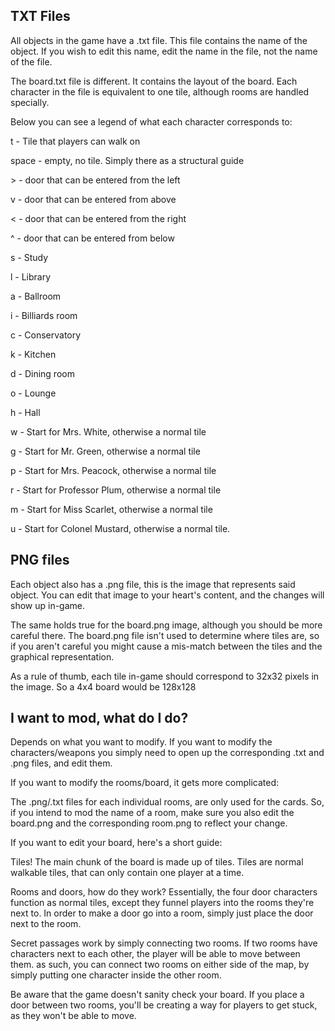 ## TXT Files
All objects in the game have a .txt file. This file contains the name of the object.
If you wish to edit this name, edit the name in the file, not the name of the file.

The board.txt file is different. It contains the layout of the board. Each character
in the file is equivalent to one tile, although rooms are handled specially. 

Below you can see a legend of what each character corresponds to:

t - Tile that players can walk on

space - empty, no tile. Simply there as a structural guide

\> - door that can be entered from the left

v - door that can be entered from above

< - door that can be entered from the right

^ - door that can be entered from below

s - Study

l - Library

a - Ballroom

i - Billiards room

c - Conservatory

k - Kitchen

d - Dining room

o - Lounge

h - Hall

w - Start for Mrs. White, otherwise a normal tile

g - Start for Mr. Green, otherwise a normal tile

p - Start for Mrs. Peacock, otherwise a normal tile

r - Start for Professor Plum, otherwise a normal tile

m - Start for Miss Scarlet, otherwise a normal tile

u - Start for Colonel Mustard, otherwise a normal tile.

## PNG files

Each object also has a .png file, this is the image that represents said object.
You can edit that image to your heart's content, and the changes will show up in-game.

The same holds true for the board.png image, although you should be more careful there.
The board.png file isn't used to determine where tiles are, so if you aren't careful
you might cause a mis-match between the tiles and the graphical representation.

As a rule of thumb, each tile in-game should correspond to 32x32 pixels in the image.
So a 4x4 board would be 128x128

## I want to mod, what do I do?

Depends on what you want to modify. If you want to modify the characters/weapons
you simply need to open up the corresponding .txt and .png files, and edit them.

If you want to modify the rooms/board, it gets more complicated:

The .png/.txt files for each individual rooms, are only used for the cards.
So, if you intend to mod the name of a room, make sure you also edit the board.png
and the corresponding room.png to reflect your change.

If you want to edit your board, here's a short guide:

Tiles! The main chunk of the board is made up of tiles. Tiles are normal walkable
tiles, that can only contain one player at a time.

Rooms and doors, how do they work? Essentially, the four door characters function
as normal tiles, except they funnel players into the rooms they're next to.
In order to make a door go into a room, simply just place the door next to the room.

Secret passages work by simply connecting two rooms. If two rooms have characters next
to each other, the player will be able to move between them. as such, you can connect two
rooms on either side of the map, by simply putting one character inside the other room.

Be aware that the game doesn't sanity check your board. If you place a door between 
two rooms, you'll be creating a way for players to get stuck, as they won't be able to move.

